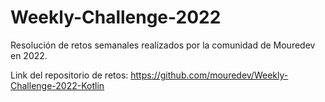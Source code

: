 # Weekly-Challenge-2022

Resolución de retos semanales realizados por la comunidad de Mouredev en 2022.

Link del repositorio de retos: https://github.com/mouredev/Weekly-Challenge-2022-Kotlin